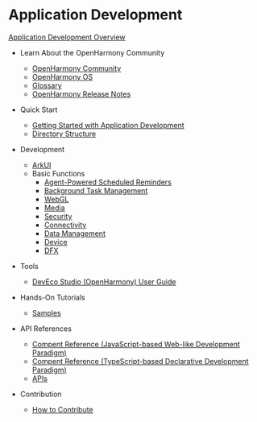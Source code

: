 # Application Development

[Application Development Overview](application-dev-guide.md)

- Learn About the OpenHarmony Community
  - [OpenHarmony Community](../OpenHarmony-Overview.md)
  - [OpenHarmony OS](../readme)
  - [Glossary ](../device-dev/glossary/glossary.md)
  - [OpenHarmony Release Notes](../release-notes/Readme.md)
- Quick Start
  - [Getting Started with Application Development](quick-start/Readme-EN.md)
  - [Directory Structure](quick-start/package-structure.md)

-   Development
    - [ArkUI](ui/Readme-EN.md)
    - Basic Functions
      - [Agent-Powered Scheduled Reminders ](background-agent-scheduled-reminder/Readme-EN.md)
      - [Background Task Management ](background-task-management/Readme-EN.md)
      - [WebGL](webgl/Readme-EN.md)
      - [Media](media/Readme-EN.md)
      - [Security](security/Readme-EN.md)
      - [Connectivity](connectivity/Readme-EN.md)
      - [Data Management](database/Readme-EN.md)
      - [Device](device/Readme-EN.md)
      - [DFX](dfx/Readme-EN.md)
-   Tools
    - [DevEco Studio \(OpenHarmony\) User Guide](quick-start/deveco-studio-user-guide-for-openharmony.md)
-   Hands-On Tutorials
    - [Samples](https://gitee.com/openharmony/app_samples/blob/master/README.md)
-   API References
    - [Compent Reference (JavaScript-based Web-like Development Paradigm)](reference/arkui-js/Readme-EN.md)
    - [Compent Reference (TypeScript-based Declarative Development Paradigm)](reference/arkui-ts/Readme-EN.md)
    - [APIs](reference/apis/Readme-EN.md)
-   Contribution
    - [How to Contribute](../contribute/documentation-contribution.md)
